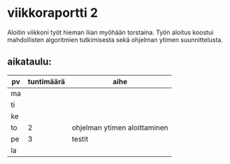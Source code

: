 # viikkoraportti 2

Aloitin viikkoni työt hieman liian myöhään torstaina. 
Työn aloitus koostui mahdollisten algoritmien tutkimisesta sekä ohjelman ytimen suunnittelusta.

## aikataulu:
| pv  | tuntimäärä | aihe                         |
| --- | ---------- | ---------------------------- |
| ma  |            |                              |
| ti  |            |                              |
| ke  |            |                              |
| to  | 2          | ohjelman ytimen aloittaminen |
| pe  | 3          | testit                       |
| la  |            |                              |